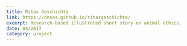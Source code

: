 ```yaml
---
title: Ritas Geschichte
link: https://dnsos.github.io/ritasgeschichte/
excerpt: Research-based illustrated short story on animal ethics.
date: 04/2017
category: project
---
```

